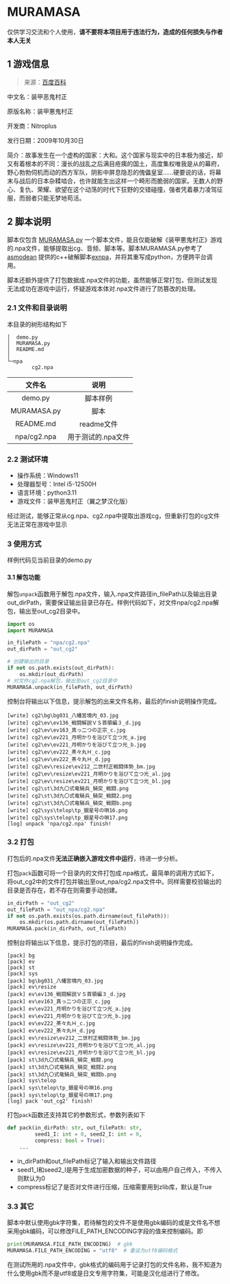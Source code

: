 # MURAMASA

仅供学习交流和个人使用，**请不要将本项目用于违法行为，造成的任何损失与作者本人无关**

## 1 游戏信息

> 来源：[百度百科](https://baike.baidu.com/item/%E8%A3%85%E7%94%B2%E6%81%B6%E9%AC%BC%E6%9D%91%E6%AD%A3/7048475?fromtitle=%E8%A3%85%E7%94%B2%E6%82%AA%E9%AC%BC%E6%9D%91%E6%AD%A3)

中文名：装甲恶鬼村正

原版名称：装甲悪鬼村正

开发商：Nitroplus

发行日期：2009年10月30日

简介：故事发生在一个虚构的国家：大和。这个国家与现实中的日本极为接近，却又有着根本的不同：漫长的战乱之后满目疮痍的国土，高度集权唯我是从的幕府，野心勃勃伺机而动的西方军队，阴影中屏息隐忍的傀儡皇室……硬要说的话，将幕末与战后的日本杂糅啮合，也许就能生出这样一个畸形而脆弱的国家。无数人的野心、复仇、荣耀、欲望在这个动荡的时代下狂野的交错碰撞，强者凭着暴力凌驾征服，而弱者只能无梦地苟活。

## 2 脚本说明

脚本仅包含 [MURAMASA.py](MURAMASA.py) 一个脚本文件，能且仅能破解《装甲悪鬼村正》游戏的.npa文件，能够提取出cg、音频、脚本等。脚本MURAMASA.py参考了 [asmodean](http://asmodean.reverse.net/) 提供的c++破解脚本[exnpa](http://asmodean.reverse.net/pages/exnpa.html)，并将其重写成python，方便跨平台调用。

脚本还额外提供了打包数据成.npa文件的功能，虽然能够正常打包，但测试发现无法成功在游戏中运行，怀疑游戏本体对.npa文件进行了防篡改的处理。

### 2.1 文件和目录说明

本目录的树形结构如下

```
│  demo.py
│  MURAMASA.py
│  README.md
│
└─npa
        cg2.npa
```

|文件名|说明|
|:-:|:-:|
|demo.py|脚本样例|
|MURAMASA.py|脚本|
|README.md|readme文件|
|npa/cg2.npa|用于测试的.npa文件|

### 2.2 测试环境

* 操作系统：Windows11
* 处理器型号：Intel i5-12500H
* 语言环境：python3.11
* 游戏文件：装甲恶鬼村正（翼之梦汉化版）

经过测试，能够正常从cg.npa、cg2.npa中提取出游戏cg，但重新打包的cg文件无法正常在游戏中显示

### 3 使用方式

样例代码见当前目录的demo.py

#### 3.1 解包功能

解包`unpack`函数用于解包.npa文件，输入.npa文件路径in_filePath以及输出目录out_dirPath，需要保证输出目录已存在。样例代码如下，对文件npa/cg2.npa解包，输出至out_cg2目录中。

```python
import os
import MURAMASA

in_filePath = "npa/cg2.npa"
out_dirPath = "out_cg2"

# 创建输出的目录
if not os.path.exists(out_dirPath):
    os.mkdir(out_dirPath)
# 对文件cg2.npa解包，输出至out_cg2目录中
MURAMASA.unpack(in_filePath, out_dirPath)
```

控制台将输出以下信息，提示解包的出来文件名称，最后的finish说明操作完成。

```
[write] cg2\bg\bg031_八幡宮境内_03.jpg
[write] cg2\ev\ev136_戦闘解説ＶＳ首領編３_d.jpg
[write] cg2\ev\ev163_真っ二つの正宗_c.jpg
[write] cg2\ev\ev221_月明かりを浴びて立つ光_a.jpg
[write] cg2\ev\ev221_月明かりを浴びて立つ光_b.jpg
[write] cg2\ev\ev222_茶々丸Ｈ_c.jpg
[write] cg2\ev\ev222_茶々丸Ｈ_d.jpg
[write] cg2\ev\resize\ev212_二世村正戦闘体勢_bm.jpg
[write] cg2\ev\resize\ev221_月明かりを浴びて立つ光_al.jpg
[write] cg2\ev\resize\ev221_月明かりを浴びて立つ光_bl.jpg
[write] cg2\st\3d九〇式竜騎兵_騎突_戦闘.png
[write] cg2\st\3d九〇式竜騎兵_騎突_戦闘2.png
[write] cg2\st\3d九〇式竜騎兵_騎突_戦闘b.png
[write] cg2\sys\telop\tp_銀星号の唄16.png
[write] cg2\sys\telop\tp_銀星号の唄17.png
[log] unpack 'npa/cg2.npa' finish!
```

### 3.2 打包

打包后的.npa文件**无法正确嵌入游戏文件中运行**，待进一步分析。

打包`pack`函数可将一个目录内的文件打包成.npa格式，最简单的调用方式如下，将out_cg2中的文件打包并输出至out_npa/cg2.npa文件中。同样需要校验输出的目录是否存在，若不存在则需要手动创建。

```python
in_dirPath = "out_cg2"
out_filePath = "out_npa/cg2.npa"
if not os.path.exists(os.path.dirname(out_filePath)):
    os.mkdir(os.path.dirname(out_filePath))
MURAMASA.pack(in_dirPath, out_filePath)
```

控制台将输出以下信息，提示打包的项目，最后的finish说明操作完成。

```
[pack] bg
[pack] ev
[pack] st
[pack] sys
[pack] bg\bg031_八幡宮境内_03.jpg
[pack] ev\resize
[pack] ev\ev136_戦闘解説ＶＳ首領編３_d.jpg
[pack] ev\ev163_真っ二つの正宗_c.jpg
[pack] ev\ev221_月明かりを浴びて立つ光_a.jpg
[pack] ev\ev221_月明かりを浴びて立つ光_b.jpg
[pack] ev\ev222_茶々丸Ｈ_c.jpg
[pack] ev\ev222_茶々丸Ｈ_d.jpg
[pack] ev\resize\ev212_二世村正戦闘体勢_bm.jpg
[pack] ev\resize\ev221_月明かりを浴びて立つ光_al.jpg
[pack] ev\resize\ev221_月明かりを浴びて立つ光_bl.jpg
[pack] st\3d九〇式竜騎兵_騎突_戦闘.png
[pack] st\3d九〇式竜騎兵_騎突_戦闘2.png
[pack] st\3d九〇式竜騎兵_騎突_戦闘b.png
[pack] sys\telop
[pack] sys\telop\tp_銀星号の唄16.png
[pack] sys\telop\tp_銀星号の唄17.png
[log] pack 'out_cg2' finish!
```

打包`pack`函数还支持其它的参数形式，参数列表如下

```python
def pack(in_dirPath: str, out_filePath: str, 
         seed1_I: int = 0, seed2_I: int = 0, 
         compress: bool = True):
    ...
```

* in_dirPath和out_filePath标记了输入和输出文件路径
* seed1_I和seed2_I是用于生成加密数据的种子，可以由用户自己传入，不传入则默认为0
* compress标记了是否对文件进行压缩，压缩需要用到zlib库，默认是True

### 3.3 其它

脚本中默认使用gbk字符集，若待解包的文件不是使用gbk编码的或是文件名不想采用gbk编码，可以修改FILE_PATH_ENCODING字段的值来控制编码。即

```python
print(MURAMASA.FILE_PATH_ENCODING)  # gbk
MURAMASA.FILE_PATH_ENCODING = "utf8"  # 重设为utf8编码格式
```

在测试所用的.npa文件中，gbk格式的编码用于记录打包的文件名称，我不知道为什么使用gbk而不是utf8或是日文专用字符集，可能是汉化组进行了修改。